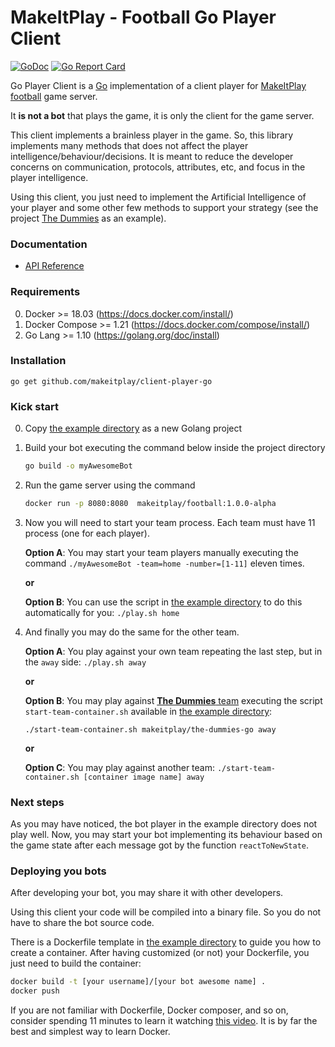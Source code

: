 # MakeItPlay - Football Go Player Client

[![GoDoc](https://godoc.org/github.com/makeitplay/client-player-go?status.svg)](https://godoc.org/github.com/makeitplay/client-player-go)
[![Go Report Card](https://goreportcard.com/badge/github.com/makeitplay/client-player-go)](https://goreportcard.com/report/github.com/makeitplay/client-player-go)

Go Player Client is a [Go](http://golang.org/) implementation of a client player for [MakeItPlay football](http://www.makeitplay.ai/football) game server. 

It **is not a bot** that plays the game, it is only the client for the game server. 

This client implements a brainless player in the game. So, this library implements many methods that does not affect the player
intelligence/behaviour/decisions. It is meant to reduce the developer concerns on communication, protocols, attributes, etc, and 
focus in the player intelligence.

Using this client, you just need to implement the Artificial Intelligence of your player and some other few methods to support
your strategy (see the project [The Dummies](https://github.com/makeitplay/the-dummies-go) as an example). 
 
### Documentation

* [API Reference](http://godoc.org/github.com/makeitplay/client-player-go)

### Requirements

0. Docker >= 18.03 (https://docs.docker.com/install/)
0. Docker Compose >= 1.21 (https://docs.docker.com/compose/install/)
0. Go Lang >= 1.10 (https://golang.org/doc/install)

### Installation

    go get github.com/makeitplay/client-player-go

### Kick start

0. Copy [the example directory](./example) as a new Golang project

0. Build your bot executing the command below inside the project directory
    ```bash 
    go build -o myAwesomeBot
    ```
0. Run the game server using the command 
    ```bash
    docker run -p 8080:8080  makeitplay/football:1.0.0-alpha
    ```
0. Now you will need to start your team process. Each team must have 11 process (one for each player).
    
    **Option A**: You may start your team players manually executing the command `./myAwesomeBot -team=home -number=[1-11]`
    eleven times. 
          
    **or**
    
    **Option B**: You can use the script in [the example directory](./example) to do this automatically for you:
    `./play.sh home`
0. And finally you may do the same for the other team. 
    
    **Option A**: You play against your own team repeating the last step, but in the `away` side: `./play.sh away`
    
    **or**
        
    **Option B**: You may play against [**The Dummies** team](https://github.com/makeitplay/the-dummies-go) executing the script `start-team-container.sh`
    available in [the example directory](./example):     
    
    `./start-team-container.sh makeitplay/the-dummies-go away`
     
    **or**
    
    **Option C**: You may play against another team:
    `./start-team-container.sh [container image name] away` 

### Next steps

As you may have noticed, the bot player in the example directory does not play well. 
Now, you may start your bot implementing its behaviour based on the game state after each message got by the function 
`reactToNewState`.  

### Deploying you bots

After developing your bot, you may share it with other developers.

Using this client your code will be compiled into a binary file. So you do not have to share the bot source code.

There is a Dockerfile template in [the example directory](./example) to guide you how to create a container. After
having customized (or not) your Dockerfile, you just need to build the container:

```bash
docker build -t [your username]/[your bot awesome name] .
docker push
```

If you are not familiar with Dockerfile, Docker composer, and so on, consider spending 11 minutes to learn it 
watching [this video](https://www.youtube.com/watch?v=YFl2mCHdv24). It is by far the best and simplest way to learn Docker. 
